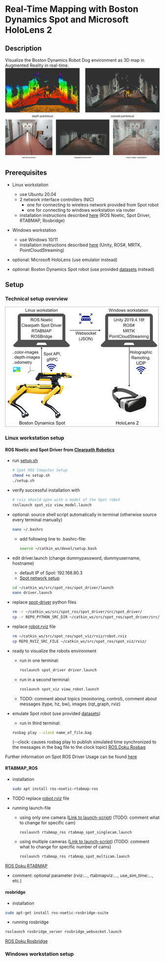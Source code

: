 # Real-Time Mapping with Boston Dynamics Spot and Microsoft HoloLens 2

## Description

Visualize the Boston Dynamics Robot Dog environment as 3D map in Augmented Reality in real-time. ![Pointclouds](docs/images/pointclouds.png) ![Project intention](docs/images/overview_1.png)

## Prerequisites

* Linux workstation
  * use Ubuntu 20.04
  * 2 network interface controllers (NIC)
    * one for connecting to wireless network provided from Spot robot
    * one for connecting to windows workstation via router
  * installation instructions described [here](#linux-workstation-setup) (ROS Noetic, Spot Driver, RTABMAP, Rosbridge)

* Windows workstation
  * use Windows 10/11
  * installation instructions described [here](#windows-workstation-setup) (Unity, ROS#, MRTK, PointCloudStreaming)

* optional: Microsoft HoloLens (use emulator instead)
* optional: Boston Dynamics Spot robot (use provided [datasets](https://drive.google.com/file/d/1VDxHfdgRFPuf-Q8Aa2ax8iOUDV3dr07L/view?usp=share_link) instead)

## Setup

### Technical setup overview

<img src="docs/images/setup.png" width="500" height="389">

### Linux workstation setup

#### ROS Noetic and Spot Driver from [Clearpath Robotics](https://www.clearpathrobotics.com/assets/guides/melodic/spot-ros/ros_setup.html)

* run [setup.sh](src/setup.sh)

  ```bash
  # Spot ROS Computer Setup
  chmod +x setup.sh
  ./setup.sh
  ```


* verify successful installation with

  ```bash
  # rviz should open with a model of the Spot robot
  roslaunch spot_viz view_model.launch
  ```



* optional: source shell script automatically in terminal (otherwise source every terminal manually)

  ```bash
  nano ~/.bashrc
  ```
  * add following line to .bashrc-file:

    ```bash
    source ~/catkin_ws/devel/setup.bash
    ```


* edit driver.launch (change dummypassword, dummyusername, hostname) 
  * default IP of Spot: 192.168.80.3
  * [Spot network setup](https://support.bostondynamics.com/s/article/Spot-network-setup)

  ```bash
  cd ~/catkin_ws/src/spot_ros/spot_driver/launch
  nano driver.launch
  ```


* replace [spot-driver](src/python/spot_driver) python files

  ```bash
  rm -r ~/catkin_ws/src/spot_ros/spot_driver/src/spot_driver/
  cp -r REPO_PYTHON_SRC_DIR ~/catkin_ws/src/spot_ros/spot_driver/src/
  ```


* replace [robot.rviz](src/rviz/robot.rviz) file 

  ```bash
  rm ~/catkin_ws/src/spot_ros/spot_viz/rviz/robot.rviz
  cp REPO_RVIZ_SRC_FILE ~/catkin_ws/src/spot_ros/spot_viz/rviz/
  ```


* ready to visualize the robots environment
  * run in one terminal:

    ```bash
    roslaunch spot_driver driver.launch
    ```
  * run in a second terminal:

    ```bash
    roslaunch spot_viz view_robot.launch
    ```
  * TODO: comment about topics (monitoring, control), comment about messages (type, hz, bw), images (rqt_graph, rviz)
* emulate Spot robot (use provided [datasets]([https://drive.google.com/file/d/1VDxHfdgRFPuf-Q8Aa2ax8iOUDV3dr07L/view?usp=share_link](https://cloudstore.zih.tu-dresden.de/index.php/s/JybxMZdqL84oepP))) 
  * run in third terminal:

  ```bash
  rosbag play --clock name_of_file.bag
  ```

  (--clock: causes rosbag play to publish simulated time synchronized to the messages in the bag file to the clock topic) 
  [ROS Doku Rosbag](https://wiki.ros.org/rosbag/Commandline)
  
Further information on Spot ROS Driver Usage can be found [here](https://www.clearpathrobotics.com/assets/guides/melodic/spot-ros/ros_usage.html)

#### RTABMAP_ROS

* installation

  ```bash
  sudo apt install ros-noetic-rtabmap-ros
  ```
* TODO replace [robot.rviz](src/rviz/rtabmap.rviz) file 
* running launch-file
  * using only one camera ([Link to launch-script](src/launch/rtabmap_spot_singlecam.launch)) (TODO: comment what to change for specific cam)

    ```bash
    roslaunch rtabmap_ros rtabmap_spot_singlecam.launch
    ```
  * using multiple cameras ([Link to launch-script](src/launch/rtabmap_spot_multicam.launch)) (TODO: comment what to change for specific number of cams)

    ```bash
    roslaunch rtabmap_ros rtabmap_spot_multicam.launch
    ```

[ROS Doku RTABMAP](http://wiki.ros.org/rtabmap_ros)

* comment: optional parameter (rviz:..., rtabmapviz:..., use_sim_time:..., etc.)

#### rosbridge

* installation

```bash
sudo apt-get install ros-noetic-rosbridge-suite
```

* running rosbridge

```bash
roslaunch rosbridge_server rosbridge_websocket.launch
```

[ROS Doku Rosbridge](http://wiki.ros.org/rosbridge_suite/Tutorials/RunningRosbridge)

### Windows workstation setup
